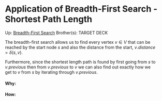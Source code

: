 # Application of Breadth-First Search - Shortest Path Length

Up: [Breadth-First Search](breadth-first_search)
Brother(s):
TARGET DECK

The breadth-first search allows us to find every vertex $v \in V$ that can be reached by the start node $s$ and also the distance from the start, $v.distance = \delta(s,v)$.

Furthermore, since the shortest length path is found by first going from $s$ to $v.previous$ then from $v.previous$ to $v$ we can also find out exactly how we get to $v$ from $s$ by iterating through $v.previous$. 


































#### Why:
#### How:










